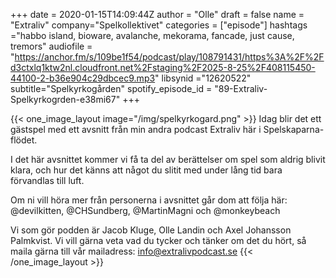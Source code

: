 +++
date = 2020-01-15T14:09:44Z
author = "Olle"
draft = false
name = "Extraliv"
company="Spelkollektivet"
categories = ["episode"]
hashtags ="habbo island, bioware, avalanche, mekorama, fancade, just cause, tremors"
audiofile = "https://anchor.fm/s/109be1f54/podcast/play/108791431/https%3A%2F%2Fd3ctxlq1ktw2nl.cloudfront.net%2Fstaging%2F2025-8-25%2F408115450-44100-2-b36e904c29dbcec9.mp3"
libsynid ="12620522"
subtitle="Spelkyrkogården"
spotify_episode_id = "89-Extraliv-Spelkyrkogrden-e38mi67"
+++ 

{{< one_image_layout image="/img/spelkyrkogard.png" >}}
Idag blir det ett gästspel med ett avsnitt från min andra podcast Extraliv här i Spelskaparna-flödet.

I det här avsnittet kommer vi få ta del av berättelser om spel som aldrig blivit klara, och hur det känns att något du slitit med under lång tid bara förvandlas till luft.

Om ni vill höra mer från personerna i avsnittet går dom att följa här: @devilkitten, @CHSundberg, @MartinMagni och @monkeybeach

Vi som gör podden är Jacob Kluge, Olle Landin och Axel Johansson Palmkvist. Vi vill gärna veta vad du tycker och tänker om det du hört, så maila gärna till vår mailadress: info@extralivpodcast.se
{{< /one_image_layout >}}

